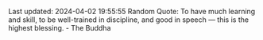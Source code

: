 Last updated: 2024-04-02 19:55:55
Random Quote: To have much learning and skill, to be well-trained in discipline, and good in speech — this is the highest blessing. - The Buddha